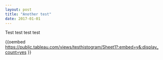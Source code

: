 ```yaml
---
layout: post
title: "Another test"
date: 2017-01-01
---
```


Test test test test


{{oembed https://public.tableau.com/views/testhistogram/Sheet1?:embed=y&:display_count=yes }}
